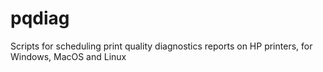 # pqdiag
Scripts for scheduling print quality diagnostics reports on HP printers, for Windows, MacOS and Linux

